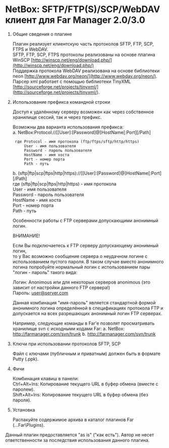 NetBox: SFTP/FTP(S)/SCP/WebDAV клиент для Far Manager 2.0/3.0
===============

1. Общие сведения о плагине

   Плагин реализует клиентскую часть протоколов SFTP, FTP, SCP, FTPS и WebDAV.  
   SFTP, FTP, SCP, FTPS протоколы реализованы на основе плагина WinSCP [http://winscp.net/eng/download.php/](http://winscp.net/eng/download.php/)  
   Поддержка протокола WebDAV реализована на основе библиотеки neon [http://www.webdav.org/neon/](http://www.webdav.org/neon/).  
   Парсер xml работает c помощью библиотеки TinyXML [http://sourceforge.net/projects/tinyxml/] (http://sourceforge.net/projects/tinyxml/).

2. Использование префикса командной строки

   Доступ к удалённому серверу возможен как через собственное хранилище сессий, так и через префикс.

   Возможны два варианта использования префикса:  
     a. NetBox:Protocol://[[User]:[Password]@]HostName[:Port][/Path]  

        где Protocol - имя протокола (ftp/ftps/sftp/http/https)  
            User - имя пользователя  
            Password - пароль пользователя  
            HostName - имя хоста  
            Port - номер порта  
            Path - путь

     b. (sftp|ftp|scp|ftps|http|https)://[[User]:[Password]@]HostName[:Port][/Path]  
        где (sftp|ftp|scp|ftps|http|https) - имя протокола  
            User - имя пользователя  
            Password - пароль пользователя  
            HostName - имя хоста  
            Port - номер порта  
            Path - путь

    Особенности работы с FTP серверами допускающими анонимный логин.

    ВНИМАНИЕ!

    Если Вы подключаетесь к FTP серверу допускающему анонимный логин,  
    то у Вас возможно сообщение сервера о неудачном логине с  
    использованием пустого пароля. В таком случае вместо анонимного  
    логина попробуйте нормальный логин с использованием пары  
    "логин - пароль" такого вида:

    Логин: Anonimous или для некоторых серверов anonimous (это зависит от настройки данного FTP сервера!)  
    Пароль: user@server.com

    Данная комбинация "имя-пароль" является стандартной формой  
    анонимного логина определённой в спецификациях протокола FTP и  
    допускается на всех разрешающих анонимный логин FTP серверах.


   Например, следующие команды в Far'e позволят просматривать хранилище
   svn с исходными кодами Far:
     a. NetBox: http://farmanager.com/svn/trunk
     b. http://farmanager.com/svn/trunk

3. Ключи при использовании протоколов SFTP, SCP

   Файл с ключами (публичным и приватным) должен быть в формате Putty (.ppk).

4. Фичи

   Комбинация клавиш в панели:  
   Ctrl+Alt+Ins: Копирование текущего URL в буфер обмена (вместе с паролем).  
   Shift+Alt+Ins: Копирование текущего URL в буфер обмена (без пароля).  

5. Установка

   Распакуйте содержимое архива в каталог плагинов Far (...Far\Plugins).

Данный плагин предоставляется "as is" ("как есть"). Автор не несет  
ответственности за последствия использования данного плагина.
